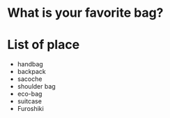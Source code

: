 # What is your favorite bag?

# List of place
- handbag
- backpack
- sacoche
- shoulder bag
- eco-bag
- suitcase  
- Furoshiki

